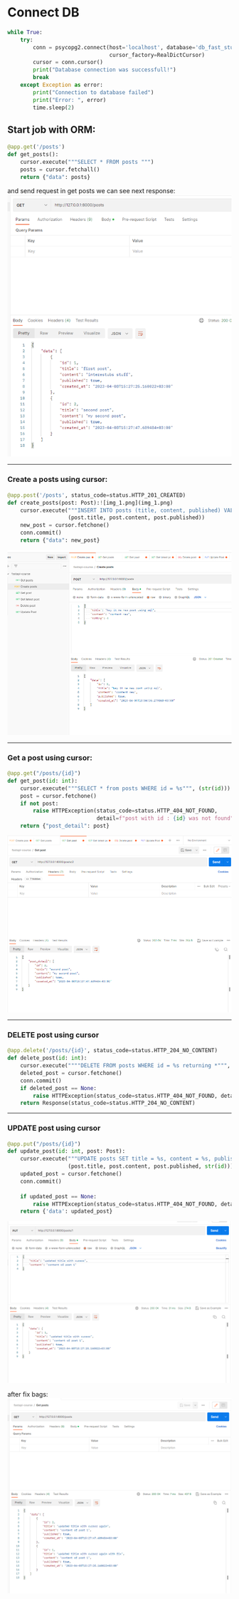 # Connect DB

```python
while True:
    try:
        conn = psycopg2.connect(host='localhost', database='db_fast_stupns_api', user='postgres', password='postgres',
                                cursor_factory=RealDictCursor)
        cursor = conn.cursor()
        print("Database connection was successfull!")
        break
    except Exception as error:
        print("Connection to database failed")
        print("Error: ", error)
        time.sleep(2)
```

## Start job with ORM:

```python
@app.get('/posts')
def get_posts():
    cursor.execute("""SELECT * FROM posts """)
    posts = cursor.fetchall()
    return {"data": posts}
```

and send request in get posts we can see next response:
![documents/img/15.png](../documents/img/15.png)

___
### Create a posts using cursor:
```python
@app.post('/posts', status_code=status.HTTP_201_CREATED)
def create_posts(post: Post):![img_1.png](img_1.png)
    cursor.execute("""INSERT INTO posts (title, content, published) VALUES (%s, %s, %s) RETURNING * """,
                   (post.title, post.content, post.published))
    new_post = cursor.fetchone()
    conn.commit()
    return {"data": new_post}
```
![documents/img/16.png](../documents/img/16.png)
___
### Get a post using cursor:
```python 
@app.get("/posts/{id}")
def get_post(id: int):
    cursor.execute("""SELECT * from posts WHERE id = %s""", (str(id)))
    post = cursor.fetchone()
    if not post:
        raise HTTPException(status_code=status.HTTP_404_NOT_FOUND,
                            detail=f"post with id : {id} was not found")
    return {"post_detail": post}
```

![documents/img/17.png](../documents/img/17.png)
___
### DELETE post using cursor

```python
@app.delete('/posts/{id}', status_code=status.HTTP_204_NO_CONTENT)
def delete_post(id: int):
    cursor.execute(""""DELETE FROM posts WHERE id = %s returning *""", (str(id)))
    deleted_post = cursor.fetchone()
    conn.commit()
    if deleted_post == None:
        raise HTTPException(status_code=status.HTTP_404_NOT_FOUND, detail=f"post with id : {id} does not exist")
    return Response(status_code=status.HTTP_204_NO_CONTENT)
```

___
### UPDATE post using cursor

```python
@app.put("/posts/{id}")
def update_post(id: int, post: Post):
    cursor.execute("""UPDATE posts SET title = %s, content = %s, published = %s  WHERE id = %s RETURNING *""",
                   (post.title, post.content, post.published, str(id)))
    updated_post = cursor.fetchone()
    conn.commit()

    if updated_post == None:
        raise HTTPException(status_code=status.HTTP_404_NOT_FOUND, detail=f"post with id : {id} does not exist")
    return {'data': updated_post}
```

![documents/img/18.png](../documents/img/18.png)

after fix bags: 
![documents/img/19.png](../documents/img/19.png)